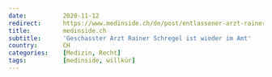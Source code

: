 ```yaml
---
date:          2020-11-12
redirect:      https://www.medinside.ch/de/post/entlassener-arzt-rainer-schregel-wieder-eingestellt
title:         medinside.ch
subtitle:      'Geschasster Arzt Rainer Schregel ist wieder im Amt'
country:       CH
categories:    [Medizin, Recht]
tags:          [medinside, willkür]
---
```

